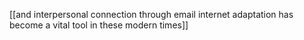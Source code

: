 [[and interpersonal connection through email internet adaptation has become a vital tool in these modern times]]

